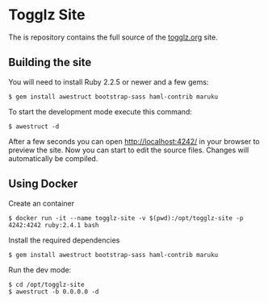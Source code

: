 # Togglz Site

The is repository contains the full source of the [togglz.org](http://www.togglz.org/) site.

## Building the site

You will need to install Ruby 2.2.5 or newer and a few gems:

    $ gem install awestruct bootstrap-sass haml-contrib maruku

To start the development mode execute this command:

    $ awestruct -d

After a few seconds you can open [http://localhost:4242/](http://localhost:4242/) in
your browser to preview the site. Now you can start to edit the source files. Changes
will automatically be compiled.

## Using Docker

Create an container

    $ docker run -it --name togglz-site -v $(pwd):/opt/togglz-site -p 4242:4242 ruby:2.4.1 bash

Install the required dependencies

    $ gem install awestruct bootstrap-sass haml-contrib maruku

Run the dev mode:

    $ cd /opt/togglz-site
    $ awestruct -b 0.0.0.0 -d
